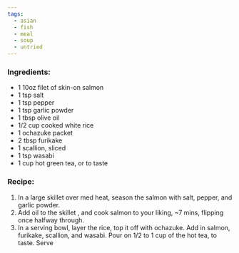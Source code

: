 ```yaml
---
tags:
  - asian
  - fish
  - meal
  - soup
  - untried
---
```

### Ingredients:
- 1 10oz filet of skin-on salmon
- 1 tsp salt
- 1 tsp pepper
- 1 tsp garlic powder
- 1 tbsp olive oil
- 1/2 cup cooked white rice
- 1 ochazuke packet
- 2 tbsp furikake
- 1 scallion, sliced
- 1 tsp wasabi 
- 1 cup hot green tea, or to taste

### Recipe:
1. In a large skillet over med heat, season the salmon with salt, pepper, and garlic powder.
2. Add oil to the skillet , and cook salmon to your liking, ~7 mins, flipping once halfway through. 
3. In a serving bowl, layer the rice, top it off with ochazuke. Add in salmon, furikake, scallion, and wasabi. Pour on 1/2 to 1 cup of the hot tea, to taste. Serve